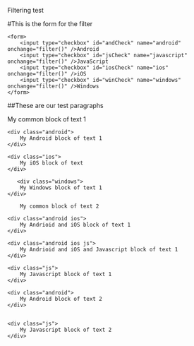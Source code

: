 Filtering test

 <script type="text/javascript">
        function filter()
        {
            alert("Filter selected");
            evaporate();
            disevaporate();
        }

        function evaporate()
        {
           
            if (document.getElementById("andCheck").checked == false)
                {
                var androids = document.getElementsByClassName("android");

                for (i = 0; i < androids.length; i++) {
                    androids[i].style.display = "none";
                }
            }
            if (document.getElementById("jsCheck").checked == false) {
                var javascripts = document.getElementsByClassName("js");
                for (i = 0; i < javascripts.length; i++) {
                    javascripts[i].style.display = "none";
                }
            }

           

            if (document.getElementById("winCheck").checked == false) {
                var wins = document.getElementsByClassName("windows");

                for (i = 0; i < wins.length; i++) {
                    wins[i].style.display = "none";
                }
            }

            if (document.getElementById("iosCheck").checked == false) {
                var apples = document.getElementsByClassName("ios");

                for (i = 0; i < apples.length; i++) {
                    apples[i].style.display = "none";
                }
            }

        }

        function disevaporate()
        {

            if (document.getElementById("andCheck").checked == true) {
                var androids = document.getElementsByClassName("android");

                for (i = 0; i < androids.length; i++) {
                    androids[i].style.display = "block";
                }
            }
            if (document.getElementById("jsCheck").checked == true) {
                var javascripts = document.getElementsByClassName("js");

                for (i = 0; i < javascripts.length; i++) {
                    javascripts[i].style.display = "block";
                }
            }

           

            if (document.getElementById("winCheck").checked == true) {
                var wins = document.getElementsByClassName("windows");

                for (i = 0; i < wins.length; i++) {
                    wins[i].style.display = "block";
                }
            }


            if (document.getElementById("iosCheck").checked == true) {
                var apples = document.getElementsByClassName("ios");

                for (i = 0; i < apples.length; i++) {
                    apples[i].style.display = "block";
                }
            }

        }
    </script>
    
  #This is the form for the filter

    <form>
        <input type="checkbox" id="andCheck" name="android" onchange="filter()" />Android
        <input type="checkbox" id="jsCheck" name="javascript" onchange="filter()" />JavaScript
        <input type="checkbox" id="iosCheck" name="ios" onchange="filter()" />iOS
        <input type="checkbox" id="winCheck" name="windows" onchange="filter()" />Windows
    </form>
    
##These are our test paragraphs

My common block of text 1

    <div class="android">
        My Android block of text 1
    </div>

    <div class="ios">
        My iOS block of text
    </div>

       <div class="windows">
        My Windows block of text 1
    </div>

        My common block of text 2
    
    <div class="android ios">
        My Andrioid and iOS block of text 1
    </div>

    <div class="android ios js">
        My Andrioid and iOS and Javascript block of text 1
    </div>

    <div class="js">
        My Javascript block of text 1
    </div>

    <div class="android">
        My Android block of text 2
    </div>

 
    <div class="js">
        My Javascript block of text 2
    </div>




